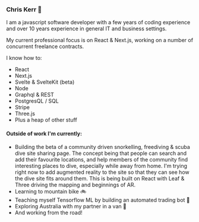 ### Chris Kerr 👋

I am a javascript software developer with a few years of coding experience and over 10 years experience in general IT and business settings.

My current professional focus is on React & Next.js, working on a number of concurrent freelance contracts. 

I know how to: 
- React
- Next.js
- Svelte & SvelteKit (beta)
- Node
- Graphql & REST
- PostgresQL / SQL
- Stripe
- Three.js
- Plus a heap of other stuff

#### Outside of work I'm currently:
- Building the beta of a community driven snorkelling, freediving & scuba dive site sharing page. The concept being that people can search and add their favourite locations, and help members of the community find interesting places to dive, especially while away from home. I'm trying right now to add augmented reality to the site so that they can see how the dive site fits around them. This is being built on React with Leaf & Three driving the mapping and beginnings of AR.
- Learning to mountain bike 🚲
- Teaching myself Tensorflow ML by building an automated trading bot 🤖
- Exploring Australia with my partner in a van 🚐
- And working from the road!

